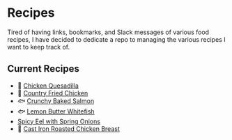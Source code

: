 # Recipes
Tired of having links, bookmarks, and Slack messages of various food recipes, I have decided
to dedicate a repo to managing the various recipes I want to keep track of.

## Current Recipes

- 🌮 [Chicken Quesadilla](chicken_quesadilla.md)
- 🐔 [Country Fried Chicken](country_fried_chicken.md)
- 🐟 [Crunchy Baked Salmon](crunchy_baked_salmon.md)
- 🐟 [Lemon Butter Whitefish](lemon_butter_whitefish.md)
- [Spicy Eel with Spring Onions](spicy_eel_with_spring_onions.md)
- 🐔 [Cast Iron Roasted Chicken Breast](roasted_chicken_breast.md)
